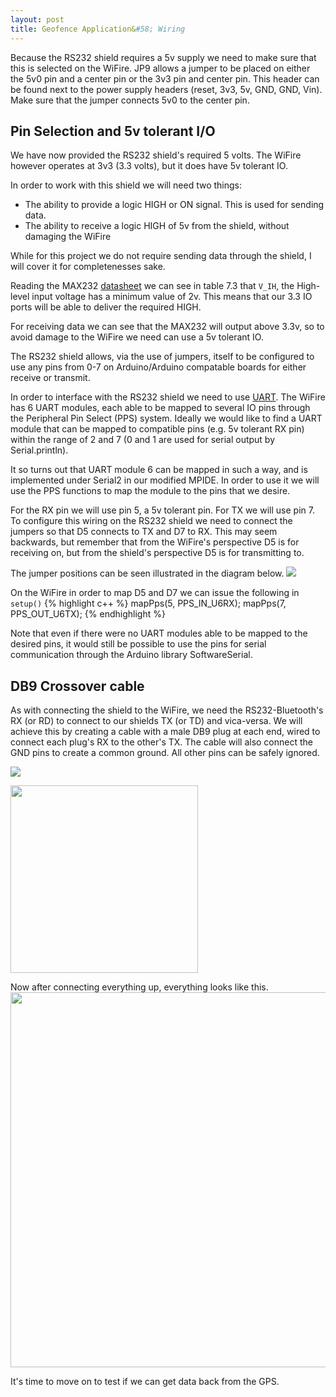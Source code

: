 ```yaml
---
layout: post
title: Geofence Application&#58; Wiring
---
```


Because the RS232 shield requires a 5v supply we need to make sure that this is selected on the WiFire.
JP9 allows a jumper to be placed on either the 5v0 pin and a center pin or the 3v3 pin and center pin.
This header can be found next to the power supply headers (reset, 3v3, 5v, GND, GND, Vin).
Make sure that the jumper connects 5v0 to the center pin.

## Pin Selection and 5v tolerant I/O

We have now provided the RS232 shield's required 5 volts.
The WiFire however operates at 3v3 (3.3 volts), but it does have 5v tolerant IO. 

In order to work with this shield we will need two things:

- The ability to provide a logic HIGH or ON signal. This is used for sending data.
- The ability to receive a logic HIGH of 5v from the shield, without damaging the WiFire

While for this project we do not require sending data through the shield, I will cover it for completenesses sake.

Reading the MAX232 [datasheet](http://www.ti.com/lit/ds/symlink/max232.pdf) we can see in table 7.3 that `V_IH`, the High-level input voltage has a minimum value of 2v. This means that our 3.3 IO ports will be able to deliver the required HIGH.

For receiving data we can see that the MAX232 will output above 3.3v, so to avoid damage to the WiFire we need can use a 5v tolerant IO.

The RS232 shield allows, via the use of jumpers, itself to be configured to use any pins from 0-7 on Arduino/Arduino compatable boards for either receive or transmit.

In order to interface with the RS232 shield we need to use [UART](http://en.wikipedia.org/wiki/Universal_asynchronous_receiver/transmitter). The WiFire has 6 UART modules, each able to be mapped to several IO pins through the Peripheral Pin Select (PPS) system. Ideally we would like to find a UART module that can be mapped to compatible pins (e.g. 5v tolerant RX pin) within the range of 2 and 7 (0 and 1 are used for serial output by Serial.println).

It so turns out that UART module 6 can be mapped in such a way, and is implemented under Serial2 in our modified MPIDE. In order to use it we will use the PPS functions to map the module to the pins that we desire.

For the RX pin we will use pin 5, a 5v tolerant pin. For TX we will use pin 7.
To configure this wiring on the RS232 shield we need to connect the jumpers so that D5 connects to TX and D7 to RX.
This may seem backwards, but remember that from the WiFire's perspective D5 is for receiving on, but from the shield's perspective D5 is for transmitting to.

The jumper positions can be seen illustrated in the diagram below.
<img src="/flow-on-arduino/images/RS232-pins.png"></img>

On the WiFire in order to map D5 and D7 we can issue the following in `setup()`
{% highlight c++ %}
mapPps(5, PPS_IN_U6RX);
mapPps(7, PPS_OUT_U6TX);
{% endhighlight %}

Note that even if there were no UART modules able to be mapped to the desired pins, it would still be possible to use the pins for serial communication through the Arduino library SoftwareSerial. 

## DB9 Crossover cable

As with connecting the shield to the WiFire, we need the RS232-Bluetooth's RX (or RD) to connect to our shields TX (or TD) and vica-versa.
We will achieve this by creating a cable with a male DB9 plug at each end, wired to connect each plug's RX to the other's TX. The cable will also connect the GND pins to create a common ground. All other pins can be safely ignored.

<img src="/flow-on-arduino/images/db9-pinout.gif"></img>

<img src="/flow-on-arduino/images/DB9-crossover.png" width="300"></img>

Now after connecting everything up, everything looks like this.
<img src="/flow-on-arduino/images/build.jpg" width="600"></img>

It's time to move on to test if we can get data back from the GPS.